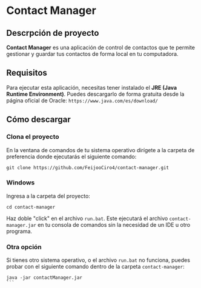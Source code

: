 # Contact Manager
## Descrpción de proyecto
**Contact Manager** es una aplicación de control de contactos que te permite gestionar y guardar tus contactos de forma local en tu computadora.

## Requisitos
Para ejecutar esta aplicación, necesitas tener instalado el **JRE (Java Runtime Environment)**. Puedes descargarlo de forma gratuita desde la página oficial de Oracle:
`https://www.java.com/es/download/`

## Cómo descargar

### Clona el proyecto
En la  ventana de comandos de tu sistema operativo dirígete a la carpeta de preferencia donde ejecutarás el siguiente comando:
```
git clone https://github.com/FeijooCiro4/contact-manager.git
```

### Windows
Ingresa a la carpeta del proyecto:
```
cd contact-manager
```
Haz doble "click" en el archivo `run.bat`. Este ejecutará el archivo `contact-manager.jar` en tu consola de comandos sin la necesidad de un IDE u otro programa.

### Otra opción
Si tienes otro sistema operativo, o el archivo `run.bat` no funciona, puedes probar con el siguiente comando dentro de la carpeta `contact-manager`:
````
java -jar contactManager.jar
```